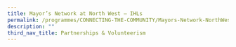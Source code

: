 ```yaml
---
title: Mayor’s Network at North West – IHLs
permalink: /programmes/CONNECTING-THE-COMMUNITY/Mayors-Network-NorthWest-IHLs
description: ""
third_nav_title: Partnerships & Volunteerism
---
```



